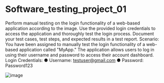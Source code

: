 # Software_testing_project_01
Perform manual testing on the login functionality of a web-based application
according to the image. Use the provided login credentials to access the application
and thoroughly test the login process. Document your test cases, test steps, and
expected results in a test report.
Scenario:
You have been assigned to manually test the login functionality of a web-based
application called "MyApp." The application allows users to log in using their
username and password to access their account dashboard.
Login Credentials:
● Username: testuser@gmail.com
● Password: Password123

![image](https://github.com/user-attachments/assets/8a5a0391-9883-4f10-b724-55b712b873bf)

